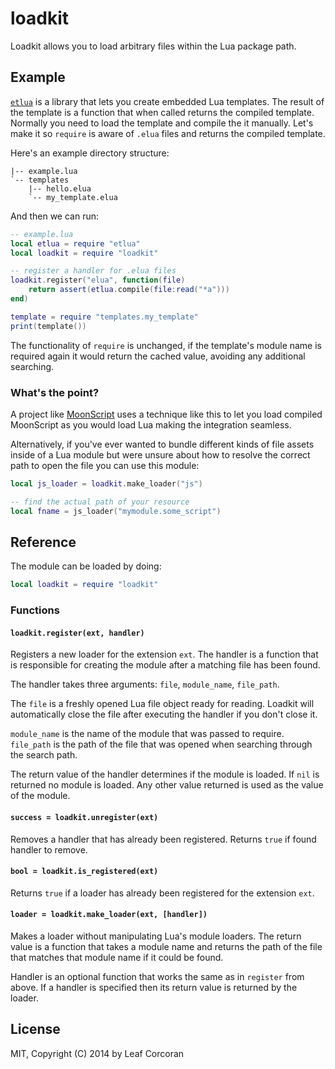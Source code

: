 # loadkit

Loadkit allows you to load arbitrary files within the Lua package path.

## Example

[`etlua`](http://github.com/leafo/etlua) is a library that lets you create
embedded Lua templates. The result of the template is a function that when
called returns the compiled template. Normally you need to load the template
and compile the it manually. Let's make it so `require` is aware of `.elua`
files and returns the compiled template.


Here's an example directory structure:

```
|-- example.lua
`-- templates
    |-- hello.elua
    `-- my_template.elua
```

And then we can run:

```lua
-- example.lua
local etlua = require "etlua"
local loadkit = require "loadkit"

-- register a handler for .elua files
loadkit.register("elua", function(file)
	return assert(etlua.compile(file:read("*a")))
end)

template = require "templates.my_template"
print(template())
```

The functionality of `require` is unchanged, if the template's module name is
required again it would return the cached value, avoiding any additional
searching.

### What's the point?

A project like [MoonScript](http://moonscript.org) uses a technique like this
to let you load compiled MoonScript as you would load Lua making the
integration seamless.

Alternatively, if you've ever wanted to bundle different kinds of file assets
inside of a Lua module but were unsure about how to resolve the correct path to
open the file you can use this module:

```lua
local js_loader = loadkit.make_loader("js")

-- find the actual path of your resource
local fname = js_loader("mymodule.some_script")
```

## Reference

The module can be loaded by doing:

```lua
local loadkit = require "loadkit"
```

### Functions

#### `loadkit.register(ext, handler)`

Registers a new loader for the extension `ext`. The handler is a function that
is responsible for creating the module after a matching file has been found.

The handler takes three arguments: `file`, `module_name`, `file_path`.

The `file` is a freshly opened Lua file object ready for reading. Loadkit will
automatically close the file after executing the handler if you don't close it.

`module_name` is the name of the module that was passed to require. `file_path`
is the path of the file that was opened when searching through the search path.

The return value of the handler determines if the module is loaded. If `nil` is
returned no module is loaded. Any other value returned is used as the value of
the module.

#### `success = loadkit.unregister(ext)`

Removes a handler that has already been registered. Returns `true` if found
handler to remove.

#### `bool = loadkit.is_registered(ext)`

Returns `true` if a loader has already been registered for the extension `ext`.

#### `loader = loadkit.make_loader(ext, [handler])`

Makes a loader without manipulating Lua's module loaders. The return value is a
function that takes a module name and returns the path of the file that matches
that module name if it could be found.

Handler is an optional function that works the same as in `register` from
above. If a handler is specified then its return value is returned by the
loader.


## License

MIT, Copyright (C) 2014 by Leaf Corcoran


